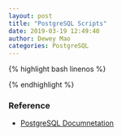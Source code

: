 ```yaml
--- 
layout: post 
title: "PostgreSQL Scripts" 
date: 2019-03-19 12:49:40 
author: Dewey Mao 
categories: PostgreSQL 
--- 
```


{% highlight bash linenos %}


{% endhighlight %}

### Reference
- <a href="https://www.postgresql.org/docs/manuals/" target="_blank"> PostgreSQL Documnetation </a>